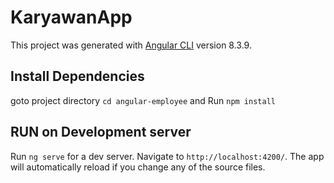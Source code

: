 # KaryawanApp

This project was generated with [Angular CLI](https://github.com/angular/angular-cli) version 8.3.9.

## Install Dependencies

goto project directory `cd angular-employee`
and Run `npm install`  

## RUN on Development server

Run `ng serve` for a dev server. Navigate to `http://localhost:4200/`. The app will automatically reload if you change any of the source files.
